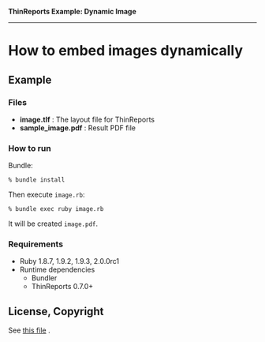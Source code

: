 **ThinReports Example: Dynamic Image**

---

# How to embed images dynamically

## Example

### Files

* **image.tlf** : The layout file for ThinReports
* **sample_image.pdf** : Result PDF file

### How to run

Bundle:

    % bundle install

Then execute `image.rb`:

    % bundle exec ruby image.rb

It will be created `image.pdf`.

### Requirements

* Ruby 1.8.7, 1.9.2, 1.9.3, 2.0.0rc1
* Runtime dependencies
  * Bundler
  * ThinReports 0.7.0+

## License, Copyright

See [this file](https://github.com/thinreports/thinreports-examples/blob/master/README.md) .

